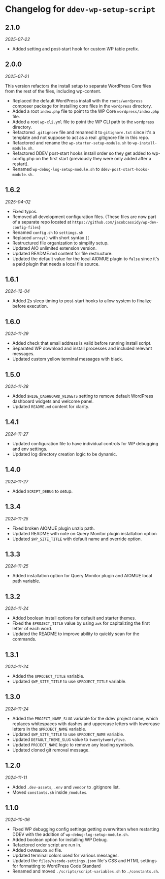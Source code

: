 # Changelog for `ddev-wp-setup-script`

## 2.1.0

_2025-07-22_

-   Added setting and post-start hook for custom WP table prefix.

## 2.0.0

_2025-07-21_

This version refactors the install setup to separate WordPress Core files from the rest of the files, including wp-content.

-   Replaced the default WordPress install with the `roots/wordpress` composer package for installing core files in the `wordpress` directory.
-   Added a root `index.php` file to point to the WP Core `wordpress/index.php` file.
-   Added a root `wp-cli.yml` file to point the WP CLI path to the `wordpress` directory.
-   Refactored `.gitignore` file and renamed it to `gitignore.txt` since it's a template and not suppose to act as a real .gitignore file in this repo.
-   Refactored and rename the `wp-starter-setup-module.sh` to `wp-install-module.sh`.
-   Refactored DDEV post-start hooks install order so they get added to wp-config.php on the first start (previously they were only added after a restart).
-   Renamed `wp-debug-log-setup-module.sh` to `ddev-post-start-hooks-module.sh`.

## 1.6.2

_2025-04-02_

-   Fixed typos.
-   Removed all development configuration files. (These files are now part of a separate repo located at `https://github.com/jacobcassidy/wp-dev-config-files`)
-   Renamed `config.sh` to `settings.sh`
-   Replaced `array()` with short syntax `[]`
-   Restructured file organization to simplify setup.
-   Updated AIO unlimited extension version.
-   Updated README.md content for file restructure.
-   Updated the default value for the local AIOMUE plugin to `false` since it's a paid plugin that needs a local file source.

## 1.6.1

_2024-12-04_

-   Added 2s sleep timing to post-start hooks to allow system to finalize before execution.

## 1.6.0

_2024-11-29_

-   Added check that email address is valid before running install script.
-   Separated WP download and install processes and included relevant messages.
-   Updated custom yellow terminal messages with black.

## 1.5.0

_2024-11-28_

-   Added `$HIDE_DASHBOARD_WIDGETS` setting to remove default WordPress dashboard widgets and welcome panel.
-   Updated `README.md` content for clarity.

## 1.4.1

_2024-11-27_

-   Updated configuration file to have individual controls for WP debugging and env settings.
-   Updated log directory creation logic to be dynamic.

## 1.4.0

_2024-11-27_

-   Added `SCRIPT_DEBUG` to setup.

## 1.3.4

_2024-11-25_

-   Fixed broken AIOMUE plugin unzip path.
-   Updated README with note on Query Monitor plugin installation option
-   Updated `$WP_SITE_TITLE` with default name and override option.

## 1.3.3

_2024-11-25_

-   Added installation option for Query Monitor plugin and AIOMUE local path variable.

## 1.3.2

_2024-11-24_

-   Added boolean install options for default and starter themes.
-   Fixed the `$PROJECT_TITLE` value by using `awk` for capitalizing the first letter of each word.
-   Updated the README to improve ability to quickly scan for the commands.

## 1.3.1

_2024-11-24_

-   Added the `$PROJECT_TITLE` variable.
-   Updated `$WP_SITE_TITLE` to use `$PROJECT_TITLE` variable.

## 1.3.0

_2024-11-24_

-   Added the `PROJECT_NAME_SLUG` variable for the ddev project name, which replaces whitespaces with dashes and uppercase letters with lowercase letters in the `$PROJECT_NAME` variable.
-   Updated `$WP_SITE_TITLE` to use `$PROJECT_NAME` variable.
-   Updated `DEFAULT_THEME_SLUG` value to `twentytwentyfive`.
-   Updated `PROJECT_NAME` logic to remove any leading symbols.
-   Updated cloned git removal message.

## 1.2.0

_2024-11-11_

-   Added `.dev-assets`, `.env` and `vendor` to .gitignore list.
-   Moved `constants.sh` inside `/modules`.

## 1.1.0

_2024-10-06_

-   Fixed WP debugging config settings getting overwritten when restarting DDEV with the addition of `wp-debug-log-setup-module.sh`.
-   Added boolean option for installing WP Debug.
-   Refactored order script are run in.
-   Added `CHANGELOG.md` file.
-   Updated terminal colors used for various messages.
-   Updated the `files/vscode-settings.json` file's CSS and HTML settings for formatting to WordPress Code Standard
-   Renamed and moved `./scripts/script-variables.sh` to `./constants.sh`.
